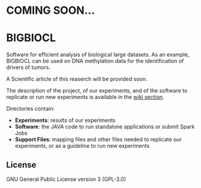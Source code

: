 # COMING SOON...

# BIGBIOCL
Software for efficient analysis of biological large datasets. As an example, BIGBIOCL can be used on DNA methylation data for the identification of drivers of tumors.
  
A Scientific article of this reaserch will be provided soon.
  
The description of the project, of our experiments, and of the software to replicate or run new experiments is available in the [wiki section](https://github.com/fcproj/BIGBIOCL/wiki).
  
Directories contain:
* __Experiments__: results of our experiments
* __Software__: the JAVA code to run standalone applications or submit Spark Jobs
* __Support Files__: mapping files and other files needed to replicate our experiments, or as a guideline to run new experiments
  
## License

GNU General Public License version 3 (GPL-3.0)
